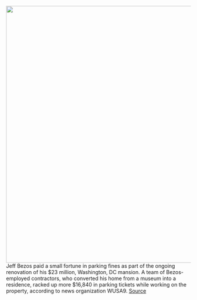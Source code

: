 <img src='https://cdn.vox-cdn.com/thumbor/m2k1MoZRWV0C3r_emHU_3b9cS8A=/0x0:3833x2804/1200x800/filters:focal(1611x1096:2223x1708)/cdn.vox-cdn.com/uploads/chorus_image/image/66242378/1173078256.jpg.0.jpg' width='700px' /><br/>
Jeff Bezos paid a small fortune in parking fines as part of the ongoing renovation of his $23 million, Washington, DC mansion. A team of Bezos-employed contractors, who converted his home from a museum into a residence, racked up more $16,840 in parking tickets while working on the property, according to news organization WUSA9.
<a href='https://www.theverge.com/2020/2/3/21120476/jeff-bezos-washington-dc-renovate-apartment-home-parking-tickets'> Source <a/>